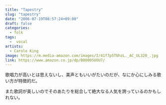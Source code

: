 ```yaml
---
title: "Tapestry"
slug: "tapestry"
date: "2006-07-19T08:57:24+09:00"
draft: false
categories:
  - folk
tags: 
  -  vocal
artists:
  - Carole King
image: https://m.media-amazon.com/images/I/41f7p5TUhzL._AC_UL320_.jpg
link: https://www.amazon.co.jp/dp/B00005UOU7/
---
```

歌唱力が高いとは思えないし、美声ともいいがたいのだが、なにか心にしみる歌い方が特徴的だ。
<!--more-->
また歌詞が美しいのでそのあたりを総合して絶大なる人気を誇っているのかもしれない。
